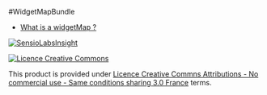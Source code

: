 #WidgetMapBundle

- [What is a widgetMap ?](http://github.com/victoire/victoire//blob/master/Bundle/WidgetMapBundle/Resources/doc/WidgetMap.md)

[![SensioLabsInsight](https://insight.sensiolabs.com/projects/c4c0e921-b5ea-40ae-bbd2-99e8137105ca/mini.png)](https://insight.sensiolabs.com/projects/c4c0e921-b5ea-40ae-bbd2-99e8137105ca)

[![Licence Creative Commons](http://i.creativecommons.org/l/by-nc-sa/3.0/fr/88x31.png)](http://creativecommons.org/licenses/by-nc-sa/3.0/fr/)

This product is provided under [Licence Creative Commns Attributions - No commercial use - Same conditions sharing 3.0 France](http://creativecommons.org/licenses/by-nc-sa/3.0/fr/) terms.
